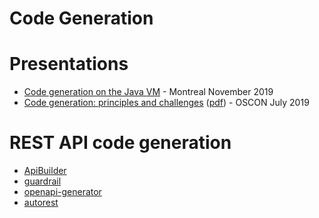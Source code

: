 # Code Generation

# Presentations

- [Code generation on the Java VM](https://speakerdeck.com/sullis/code-generation-on-the-java-vm-montreal-2019-11-05) - Montreal November 2019
- [Code generation: principles and challenges](https://conferences.oreilly.com/oscon/oscon-or-2019/public/schedule/detail/75958) ([pdf](https://cdn.oreillystatic.com/en/assets/1/event/295/Code%20generation_%20Principles%20and%20challenges%20Presentation.pdf)) - OSCON July 2019

# REST API code generation
- [ApiBuilder](https://www.apibuilder.io/)
- [guardrail](https://guardrail.dev/)
- [openapi-generator](https://github.com/OpenAPITools/openapi-generator)
- [autorest](https://github.com/Azure/autorest)
